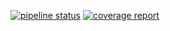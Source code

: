 [![pipeline status](https://gitlab.pnnl.gov/corilo/corems/badges/master/pipeline.svg)](https://gitlab.pnnl.gov/corilo/corems/commits/master)
[![coverage report](https://gitlab.pnnl.gov/corilo/corems/badges/master/coverage.svg)](https://gitlab.pnnl.gov/corilo/corems/commits/master)
